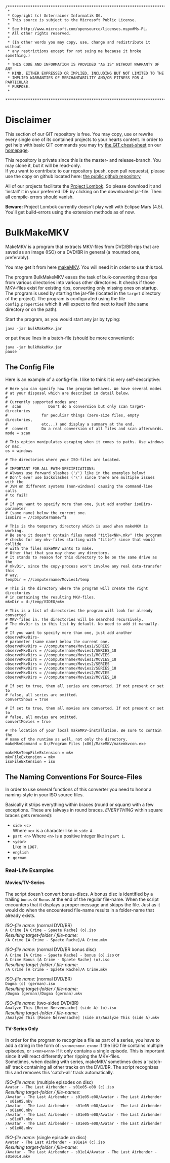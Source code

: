 ```
/**************************************************************************
 * 
 * Copyright (c) Unterrainer Informatik OG.
 * This source is subject to the Microsoft Public License.
 * 
 * See http://www.microsoft.com/opensource/licenses.mspx#Ms-PL.
 * All other rights reserved.
 * 
 * (In other words you may copy, use, change and redistribute it without
 * any restrictions except for not suing me because it broke something.)
 * 
 * THIS CODE AND INFORMATION IS PROVIDED "AS IS" WITHOUT WARRANTY OF ANY
 * KIND, EITHER EXPRESSED OR IMPLIED, INCLUDING BUT NOT LIMITED TO THE
 * IMPLIED WARRANTIES OF MERCHANTABILITY AND/OR FITNESS FOR A PARTICULAR
 * PURPOSE.
 * 
 ***************************************************************************/
```
 
# Disclaimer

This section of our GIT repository is free. You may copy, use or rewrite every single one of its contained projects to your hearts content.
In order to get help with basic GIT commands you may try [the GIT cheat-sheet][coding] on our [homepage][homepage].  

This repository is private since this is the master- and release-branch. You may clone it, but it will be read-only.  
If you want to contribute to our repository (push, open pull requests), please use the copy on github located here: [the public github repository][github]

All of our projects facilitate the [Project Lombok][lombok]. So please download it and 'install' it in your preferred IDE by clicking on the downloaded jar-file. Then all compile-errors should vanish.  

**Beware:** Project Lombok currently doesn't play well with Eclipse Mars (4.5). You'll get build-errors using the extension methods as of now.

# BulkMakeMKV

MakeMKV is a program that extracts MKV-files from DVD/BR-rips that are saved as an image (ISO) or a DVD/BR in general (a mounted one, preferably).

You may get it from here [makeMKV][makemkv]. You will need it in order to use this tool.  

The program BulkMakeMKV eases the task of bulk-converting those rips from various directories into various other directories. It checks if those MKV-files exist for existing rips, converting only missing ones on startup.  
The program is used by starting the jar-file (located in the `target` directory of the project). The program is configurated using the file `config.properties` which it will expect to find next to itself (the same directory or on the path).

Start the program, as you would start any jar by typing:
```
java -jar bulkMakeMkv.jar
```
or put these lines in a batch-file (should be more convenient):
```
java -jar bulkMakeMkv.jar
pause
```

## The Config File  

Here is an example of a config-file. I like to think it is very self-descriptive:

``` properties
# Here you can specify how the program behaves. We have several modes
# at your disposal which are described in detail below.
#
# Currently supported modes are:
#  scan            Don't do a conversion but only scan target-directories
#				for peculiar things (zero-size files, empty directories,
#				etc...) and display a summary at the end.
#  convert		Do a real conversion of all files and scan afterwards.
mode = scan

# This option manipulates escaping when it comes to paths. Use windows or mac.
os = windows

# The directories where your ISO-files are located.
#
# IMPORTANT FOR ALL PATH-SPECIFICATIONS:
# Always use forward slashes ('/') like in the examples below!
# Don't ever use backslashes ('\') since there are multiple issues with the
# JVM on different systems (non-windows) causing the command-line calls
# to fail!
#
# If you want to specify more than one, just add another isoDirs-parameter
# (same name) below the current one.
isoDirs = //computername/f$

# This is the temporary directory which is used when makeMKV is working.
# Be sure it doesn't contain files named "title<NN>.mkv" (the program 
# checks for any mkv-files starting with "title") since that would collide 
# with the files makeMKV wants to make.
# Other that that you may chose any directory.
# It stands to reason for this directory to be on the same drive as the
# mkvDir, since the copy-process won't involve any real data-transfer this
# way.
tempDir = //computername/Movies1/temp

# This is the directory where the program will create the right directories 
# in containing the resulting MKV-files.
mkvDir = d:/temp/VIDEO/mkv

# This is a list of directories the program will look for already converted
# MKV-files in. The directories will be searched recursively.
# The mkvDir is in this list by default. No need to add it manually.
#
# If you want to specify more than one, just add another observeMkvDirs-
# parameter (same name) below the current one.
observeMkvDirs = //computername/Movies1/SERIES
observeMkvDirs = //computername/Movies1/SERIES_18
observeMkvDirs = //computername/Movies1/MOVIES
observeMkvDirs = //computername/Movies1/MOVIES_18
observeMkvDirs = //computername/Movies2/SERIES
observeMkvDirs = //computername/Movies2/SERIES_18
observeMkvDirs = //computername/Movies2/MOVIES
observeMkvDirs = //computername/Movies2/MOVIES_18

# If set to true, then all series are converted. If not present or set to
# false, all series are omitted.
convertShows = true

# If set to true, then all movies are converted. If not present or set to
# false, all movies are omitted.
convertMovies = true

# The location of your local makeMKV-installation. Be sure to contain the 
# name of the runtime as well, not only the directory.
makeMkvCommand = D:/Program Files (x86)/MakeMKV/makemkvcon.exe

makeMkvTempFileExtension = mkv
mkvFileExtension = mkv
isoFileExtension = iso
```

## The Naming Conventions For Source-Files  

In order to use several functions of this converter you need to honor a naming-style in your ISO source files.  

Basically it strips everything within braces (round or square) with a few exceptions. These are (always in round braces. *EVERYTHING* within square braces gets removed):

 - `side <c>`  
   Where `<c>` is a character like in `side A`.  
 - `part <n>`
   Where `<n>` is a positive integer like in `part 1`.
 - `<year>`  
   Like in `1967`.
 - `english`
 - `german`

### Real-Life Examples  

#### Movies/TV-Series
The script doesn't convert bonus-discs. A bonus disc is identified by a trailing `bonus` or `Bonus` at the end of the regular file-name. When the script encounters that it displays a proper message and skipps the file. Just as it would do when the encountered file-name results in a folder-name that already exists.

*ISO-file name:* (normal DVD/BR)  
`A Crime [A Crime - Spaete Rache] (o).iso`  
*Resulting target-folder / file-name:*  
`/A Crime [A Crime - Spaete Rache]/A Crime.mkv`  

*ISO-file name:* (normal DVD/BR bonus disc)  
`A Crime [A Crime - Spaete Rache] - bonus (o).iso` or  
`A Crime Bonus [A Crime - Spaete Rache] (o).iso`  
*Resulting target-folder / file-name:*  
`/A Crime [A Crime - Spaete Rache]/A Crime.mkv`  

*ISO-file name:* (normal DVD/BR)  
`Dogma (c) (german).iso`  
*Resulting target-folder / file-name:*  
`/Dogma (german)/Dogma (german).mkv`  

*ISO-file name:* (two-sided DVD/BR)  
`Analyze This [Reine Nervensache] (side A) (o).iso`  
*Resulting target-folder / file-name:*  
`/Analyze This [Reine Nervensache] (side A)/Analyze This (side A).mkv`  

#### TV-Series Only  
In order for the program to recognize a file as part of a series, you have to add a string in the form of:
`s<nn>e<nn>-e<nn>` if the ISO file contains multiple episodes, or `s<nn>e<nn>` if it only contains a single episode. This is important since it will react differently after ripping the MKV-files.  
Sometimes, when dealing with series, makeMKV sometimes does a 'catch-all' track containing all other tracks on the DVD/BR. The script recognizes this and removes this 'catch-all' track automatically.  

*ISO-file name:* (multiple episodes on disc)  
`Avatar - The Last Airbender - s01e05-e08 (c).iso`  
*Resulting target-folder / file-names:*  
`/Avatar - The Last Airbender - s01e05-e08/Avatar - The Last Airbender - s01e05.mkv`  
`/Avatar - The Last Airbender - s01e05-e08/Avatar - The Last Airbender - s01e06.mkv`  
`/Avatar - The Last Airbender - s01e05-e08/Avatar - The Last Airbender - s01e07.mkv`  
`/Avatar - The Last Airbender - s01e05-e08/Avatar - The Last Airbender - s01e08.mkv`  

*ISO-file name:* (single episode on disc)  
`Avatar - The Last Airbender - s01e14 (c).iso`  
*Resulting target-folder / file-name:*  
`/Avatar - The Last Airbender - s01e14/Avatar - The Last Airbender - s01e014.mkv`  

[homepage]: http://www.unterrainer.info
[coding]: http://www.unterrainer.info/Home/Coding
[makemkv]: http://www.makemkv.com/
[lombok]: https://projectlombok.org
[github]: https://github.com/UnterrainerInformatik/bulkmakemkv
